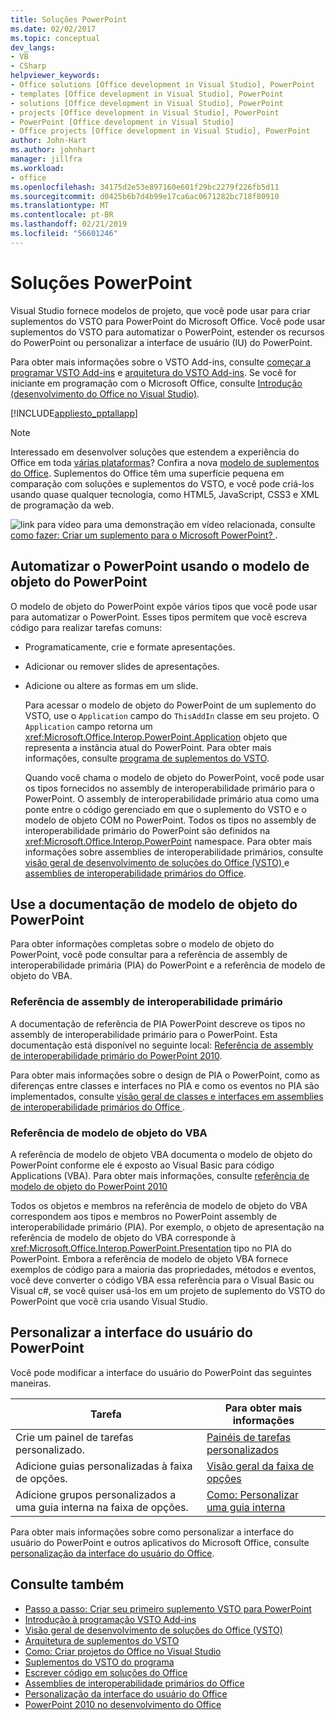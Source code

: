 ```yaml
---
title: Soluções PowerPoint
ms.date: 02/02/2017
ms.topic: conceptual
dev_langs:
- VB
- CSharp
helpviewer_keywords:
- Office solutions [Office development in Visual Studio], PowerPoint
- templates [Office development in Visual Studio], PowerPoint
- solutions [Office development in Visual Studio], PowerPoint
- projects [Office development in Visual Studio], PowerPoint
- PowerPoint [Office development in Visual Studio]
- Office projects [Office development in Visual Studio], PowerPoint
author: John-Hart
ms.author: johnhart
manager: jillfra
ms.workload:
- office
ms.openlocfilehash: 34175d2e53e897160e601f29bc2279f226fb5d11
ms.sourcegitcommit: d0425b6b7d4b99e17ca6ac0671282bc718f80910
ms.translationtype: MT
ms.contentlocale: pt-BR
ms.lasthandoff: 02/21/2019
ms.locfileid: "56601246"
---
```

# <a name="powerpoint-solutions"></a>Soluções PowerPoint
  Visual Studio fornece modelos de projeto, que você pode usar para criar suplementos do VSTO para PowerPoint do Microsoft Office. Você pode usar suplementos do VSTO para automatizar o PowerPoint, estender os recursos do PowerPoint ou personalizar a interface de usuário (IU) do PowerPoint.

 Para obter mais informações sobre o VSTO Add-ins, consulte [começar a programar VSTO Add-ins](../vsto/getting-started-programming-vsto-add-ins.md) e [arquitetura do VSTO Add-ins](../vsto/architecture-of-vsto-add-ins.md). Se você for iniciante em programação com o Microsoft Office, consulte [Introdução &#40;desenvolvimento do Office no Visual Studio&#41;](../vsto/getting-started-office-development-in-visual-studio.md).

 [!INCLUDE[appliesto_pptallapp](../vsto/includes/appliesto-pptallapp-md.md)]

> [!NOTE]
>  Interessado em desenvolver soluções que estendem a experiência do Office em toda [várias plataformas](https://dev.office.com/add-in-availability)? Confira a nova [modelo de suplementos do Office](https://dev.office.com/docs/add-ins/overview/office-add-ins). Suplementos do Office têm uma superfície pequena em comparação com soluções e suplementos do VSTO, e você pode criá-los usando quase qualquer tecnologia, como HTML5, JavaScript, CSS3 e XML de programação da web.

 ![link para vídeo](../vsto/media/playvideo.gif "link para vídeo") para uma demonstração em vídeo relacionada, consulte [como fazer: Criar um suplemento para o Microsoft PowerPoint? ](http://go.microsoft.com/fwlink/?LinkId=132767).

## <a name="automate-powerpoint-by-using-the-powerpoint-object-model"></a>Automatizar o PowerPoint usando o modelo de objeto do PowerPoint
 O modelo de objeto do PowerPoint expõe vários tipos que você pode usar para automatizar o PowerPoint. Esses tipos permitem que você escreva código para realizar tarefas comuns:

- Programaticamente, crie e formate apresentações.

- Adicionar ou remover slides de apresentações.

- Adicione ou altere as formas em um slide.

  Para acessar o modelo de objeto do PowerPoint de um suplemento do VSTO, use o `Application` campo do `ThisAddIn` classe em seu projeto. O `Application` campo retorna um <xref:Microsoft.Office.Interop.PowerPoint.Application> objeto que representa a instância atual do PowerPoint. Para obter mais informações, consulte [programa de suplementos do VSTO](../vsto/programming-vsto-add-ins.md).

  Quando você chama o modelo de objeto do PowerPoint, você pode usar os tipos fornecidos no assembly de interoperabilidade primário para o PowerPoint. O assembly de interoperabilidade primário atua como uma ponte entre o código gerenciado em que o suplemento do VSTO e o modelo de objeto COM no PowerPoint. Todos os tipos no assembly de interoperabilidade primário do PowerPoint são definidos na <xref:Microsoft.Office.Interop.PowerPoint> namespace. Para obter mais informações sobre assemblies de interoperabilidade primários, consulte [visão geral de desenvolvimento de soluções do Office &#40;VSTO&#41; ](../vsto/office-solutions-development-overview-vsto.md) e [assemblies de interoperabilidade primários do Office](../vsto/office-primary-interop-assemblies.md).

##  <a name="WordOMDocumentation"></a> Use a documentação de modelo de objeto do PowerPoint
 Para obter informações completas sobre o modelo de objeto do PowerPoint, você pode consultar para a referência de assembly de interoperabilidade primária (PIA) do PowerPoint e a referência de modelo de objeto do VBA.

### <a name="primary-interop-assembly-reference"></a>Referência de assembly de interoperabilidade primário
 A documentação de referência de PIA PowerPoint descreve os tipos no assembly de interoperabilidade primário para o PowerPoint. Esta documentação está disponível no seguinte local: [Referência de assembly de interoperabilidade primário do PowerPoint 2010](http://go.microsoft.com/fwlink/?LinkId=189588).

 Para obter mais informações sobre o design de PIA o PowerPoint, como as diferenças entre classes e interfaces no PIA e como os eventos no PIA são implementados, consulte [visão geral de classes e interfaces em assemblies de interoperabilidade primários do Office ](http://go.microsoft.com/fwlink/?LinkId=199885).

### <a name="vba-object-model-reference"></a>Referência de modelo de objeto do VBA
 A referência de modelo de objeto VBA documenta o modelo de objeto do PowerPoint conforme ele é exposto ao Visual Basic para código Applications (VBA). Para obter mais informações, consulte [referência de modelo de objeto do PowerPoint 2010](http://go.microsoft.com/fwlink/?LinkId=199770)

 Todos os objetos e membros na referência de modelo de objeto do VBA correspondem aos tipos e membros no PowerPoint assembly de interoperabilidade primário (PIA). Por exemplo, o objeto de apresentação na referência de modelo de objeto do VBA corresponde à <xref:Microsoft.Office.Interop.PowerPoint.Presentation> tipo no PIA do PowerPoint. Embora a referência de modelo de objeto VBA fornece exemplos de código para a maioria das propriedades, métodos e eventos, você deve converter o código VBA essa referência para o Visual Basic ou Visual c#, se você quiser usá-los em um projeto de suplemento do VSTO do PowerPoint que você cria usando Visual Studio.

## <a name="customize-the-user-interface-of-powerpoint"></a>Personalizar a interface do usuário do PowerPoint
 Você pode modificar a interface do usuário do PowerPoint das seguintes maneiras.

|Tarefa|Para obter mais informações|
|----------|--------------------------|
|Crie um painel de tarefas personalizado.|[Painéis de tarefas personalizados](../vsto/custom-task-panes.md)|
|Adicione guias personalizadas à faixa de opções.|[Visão geral da faixa de opções](../vsto/ribbon-overview.md)|
|Adicione grupos personalizados a uma guia interna na faixa de opções.|[Como: Personalizar uma guia interna](../vsto/how-to-customize-a-built-in-tab.md)|

 Para obter mais informações sobre como personalizar a interface do usuário do PowerPoint e outros aplicativos do Microsoft Office, consulte [personalização da interface do usuário do Office](../vsto/office-ui-customization.md).

## <a name="see-also"></a>Consulte também
- [Passo a passo: Criar seu primeiro suplemento VSTO para PowerPoint](../vsto/walkthrough-creating-your-first-vsto-add-in-for-powerpoint.md)
- [Introdução à programação VSTO Add-ins](../vsto/getting-started-programming-vsto-add-ins.md)
- [Visão geral de desenvolvimento de soluções do Office &#40;VSTO&#41;](../vsto/office-solutions-development-overview-vsto.md)
- [Arquitetura de suplementos do VSTO](../vsto/architecture-of-vsto-add-ins.md)
- [Como: Criar projetos do Office no Visual Studio](../vsto/how-to-create-office-projects-in-visual-studio.md)
- [Suplementos do VSTO do programa](../vsto/programming-vsto-add-ins.md)
- [Escrever código em soluções do Office](../vsto/writing-code-in-office-solutions.md)
- [Assemblies de interoperabilidade primários do Office](../vsto/office-primary-interop-assemblies.md)
- [Personalização da interface do usuário do Office](../vsto/office-ui-customization.md)
- [PowerPoint 2010 no desenvolvimento do Office](http://go.microsoft.com/fwlink/?LinkId=199015)
